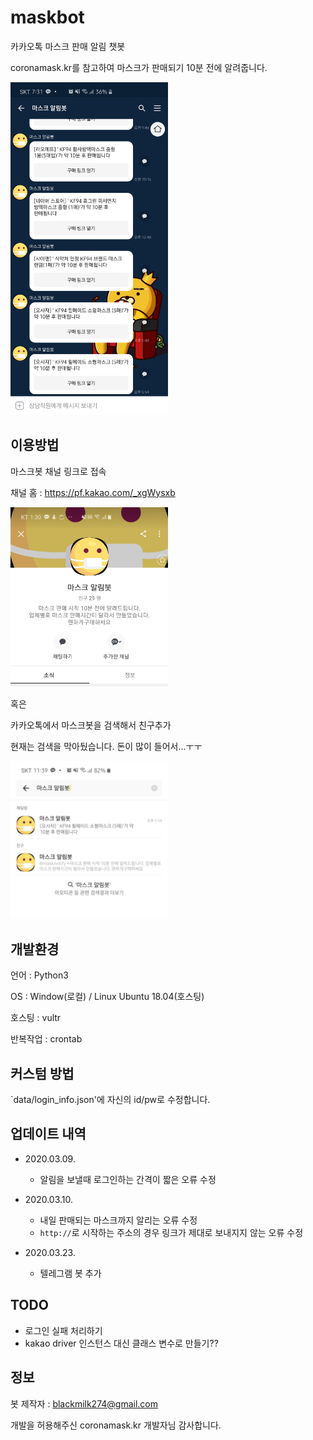 # maskbot

카카오톡 마스크 판매 알림 챗봇

coronamask.kr를 참고하여 마스크가 판매되기 10분 전에 알려줍니다.

<img src="assets/screenshot.jpg" width="50%">
  
  
    
## 이용방법

마스크봇 채널 링크로 접속

채널 홈 : https://pf.kakao.com/_xgWysxb

<img src = "assets/home.jpg" width= "50%">

혹은

카카오톡에서 마스크봇을 검색해서 친구추가

현재는 검색을 막아뒀습니다. 돈이 많이 들어서...ㅜㅜ
    
<img src="assets/how_to_use.jpg" width="50%">
    
    
## 개발환경

언어 : Python3

OS : Window(로컬) / Linux Ubuntu 18.04(호스팅)

호스팅 : vultr

반복작업 : crontab
    
    
## 커스텀 방법

`data/login_info.json'에 자신의 id/pw로 수정합니다.

    
## 업데이트 내역

- 2020.03.09.
  - 알림을 보낼때 로그인하는 간격이 짧은 오류 수정
  
- 2020.03.10.
  - 내일 판매되는 마스크까지 알리는 오류 수정
  - `http://`로 시작하는 주소의 경우 링크가 제대로 보내지지 않는 오류 수정

- 2020.03.23.
  - 텔레그램 봇 추가

## TODO

- 로그인 실패 처리하기
- kakao driver 인스턴스 대신 클래스 변수로 만들기??


## 정보

봇 제작자 : blackmilk274@gmail.com

개발을 허용해주신 coronamask.kr 개발자님 감사합니다.


